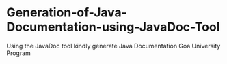 # Generation-of-Java-Documentation-using-JavaDoc-Tool
Using the JavaDoc tool kindly generate Java Documentation Goa University Program
